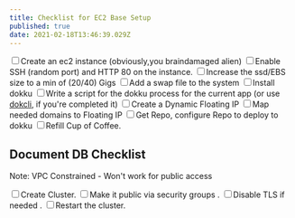```yaml
---
title: Checklist for EC2 Base Setup
published: true
date: 2021-02-18T13:46:39.029Z
---
```


<label><input type="checkbox" class="task-item list-style-none" />Create an ec2
instance (obviously,you braindamaged alien) </label>
<label><input type="checkbox" class="task-item list-style-none" />Enable SSH
(random port) and HTTP 80 on the instance.</label>
<label><input type="checkbox" class="task-item list-style-none" />Increase the
ssd/EBS size to a min of (20/40) Gigs</label>
<label><input type="checkbox" class="task-item list-style-none" />Add a swap
file to the system</label>
<label><input type="checkbox" class="task-item list-style-none" />Install
dokku</label>
<label><input type="checkbox" class="task-item list-style-none" />Write a script
for the dokku process for the current app (or use
[dokcli](https://github.com/barelyhuman/dokcli), if you're completed it)</label>
<label><input type="checkbox" class="task-item list-style-none" />Create a
Dynamic Floating IP</label>
<label><input type="checkbox" class="task-item list-style-none" />Map needed
domains to Floating IP</label>
<label><input type="checkbox" class="task-item list-style-none" />Get Repo,
configure Repo to deploy to dokku </label>
<label><input type="checkbox" class="task-item list-style-none" />Refill Cup of
Coffee.</label>

## Document DB Checklist

Note: VPC Constrained - Won't work for public access

<label><input type="checkbox" class="task-item list-style-none" />Create
Cluster.</label>
<label><input type="checkbox" class="task-item list-style-none" />Make it public
via security groups .</label>
<label><input type="checkbox" class="task-item list-style-none" />Disable TLS if
needed .</label>
<label><input type="checkbox" class="task-item list-style-none" />Restart the
cluster.</label>
